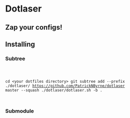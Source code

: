 # Dotlaser
## Zap your configs!

## Installing

### Subtree
<code>

cd &lt;your dotfiles directory&gt;
git subtree add --prefix ./dotlaser/ https://github.com/PatrickNByrne/dotlaser master --squash
./dotlaser/dotlaser.sh -b .

</code>

### Submodule

